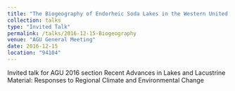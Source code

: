 ```yaml
---
title: "The Biogeography of Endorheic Soda Lakes in the Western United States"
collection: talks
type: "Invited Talk"
permalink: /talks/2016-12-15-Biogeography
venue: "AGU General Meeting"
date: 2016-12-15
location: "94104"
---
```


Invited talk for AGU 2016 section Recent Advances in Lakes and Lacustrine Material: Responses to Regional Climate and Environmental Change
